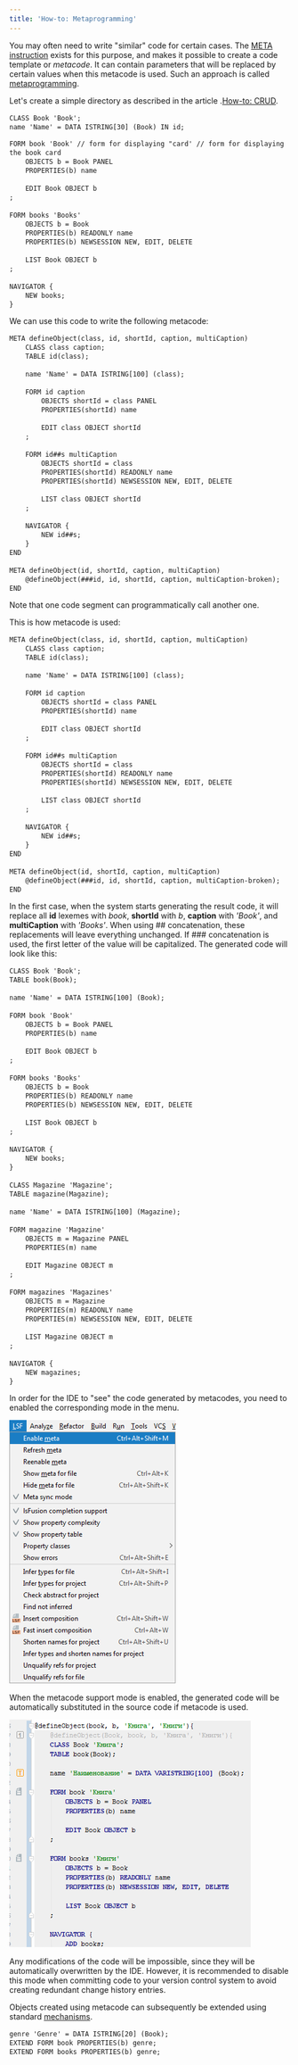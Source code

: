 ```yaml
---
title: 'How-to: Metaprogramming'
---
```


You may often need to write "similar" code for certain cases. The [META instruction](META_instruction.md) exists for this purpose, and makes it possible to create a code template or *metacode*. It can contain parameters that will be replaced by certain values when this metacode is used. Such an approach is called [metaprogramming](Metaprogramming.md).

Let's create a simple directory as described in the article .[How-to: CRUD](How-to_CRUD.md).

```lsf
CLASS Book 'Book';
name 'Name' = DATA ISTRING[30] (Book) IN id;
```

```lsf
FORM book 'Book' // form for displaying "card' // form for displaying the book card
    OBJECTS b = Book PANEL
    PROPERTIES(b) name

    EDIT Book OBJECT b
;

FORM books 'Books'
    OBJECTS b = Book
    PROPERTIES(b) READONLY name
    PROPERTIES(b) NEWSESSION NEW, EDIT, DELETE

    LIST Book OBJECT b
;

NAVIGATOR {
    NEW books;
}
```

We can use this code to write the following metacode:

```lsf
META defineObject(class, id, shortId, caption, multiCaption)
    CLASS class caption;
    TABLE id(class);

    name 'Name' = DATA ISTRING[100] (class);

    FORM id caption
        OBJECTS shortId = class PANEL
        PROPERTIES(shortId) name

        EDIT class OBJECT shortId
    ;

    FORM id##s multiCaption
        OBJECTS shortId = class
        PROPERTIES(shortId) READONLY name
        PROPERTIES(shortId) NEWSESSION NEW, EDIT, DELETE

        LIST class OBJECT shortId
    ;

    NAVIGATOR {
        NEW id##s;
    }
END

META defineObject(id, shortId, caption, multiCaption)
    @defineObject(###id, id, shortId, caption, multiCaption-broken);
END
```

Note that one code segment can programmatically call another one.

This is how metacode is used:

```lsf
META defineObject(class, id, shortId, caption, multiCaption)
    CLASS class caption;
    TABLE id(class);

    name 'Name' = DATA ISTRING[100] (class);

    FORM id caption
        OBJECTS shortId = class PANEL
        PROPERTIES(shortId) name

        EDIT class OBJECT shortId
    ;

    FORM id##s multiCaption
        OBJECTS shortId = class
        PROPERTIES(shortId) READONLY name
        PROPERTIES(shortId) NEWSESSION NEW, EDIT, DELETE

        LIST class OBJECT shortId
    ;

    NAVIGATOR {
        NEW id##s;
    }
END

META defineObject(id, shortId, caption, multiCaption)
    @defineObject(###id, id, shortId, caption, multiCaption-broken);
END
```

In the first case, when the system starts generating the result code, it will replace all **id** lexemes with *book*, **shortId** with *b*, **caption** with *'Book'*, and **multiCaption** with *'Books'*. When using \#\# concatenation, these replacements will leave everything unchanged. If \#\#\# concatenation is used, the first letter of the value will be capitalized. The generated code will look like this:

```lsf
CLASS Book 'Book';
TABLE book(Book);

name 'Name' = DATA ISTRING[100] (Book);

FORM book 'Book'
    OBJECTS b = Book PANEL
    PROPERTIES(b) name

    EDIT Book OBJECT b
;

FORM books 'Books'
    OBJECTS b = Book
    PROPERTIES(b) READONLY name
    PROPERTIES(b) NEWSESSION NEW, EDIT, DELETE

    LIST Book OBJECT b
;

NAVIGATOR {
    NEW books;
}

CLASS Magazine 'Magazine';
TABLE magazine(Magazine);

name 'Name' = DATA ISTRING[100] (Magazine);

FORM magazine 'Magazine'
    OBJECTS m = Magazine PANEL
    PROPERTIES(m) name

    EDIT Magazine OBJECT m
;

FORM magazines 'Magazines'
    OBJECTS m = Magazine
    PROPERTIES(m) READONLY name
    PROPERTIES(m) NEWSESSION NEW, EDIT, DELETE

    LIST Magazine OBJECT m
;

NAVIGATOR {
    NEW magazines;
}
```

In order for the IDE to "see" the code generated by metacodes, you need to enabled the corresponding mode in the menu.

![](attachments/46367754/46367760.png)

When the metacode support mode is enabled, the generated code will be automatically substituted in the source code if metacode is used.

![](attachments/46367754/46367761.png)

Any modifications of the code will be impossible, since they will be automatically overwritten by the IDE. However, it is recommended to disable this mode when committing code to your version control system to avoid creating redundant change history entries.

Objects created using metacode can subsequently be extended using standard [mechanisms](How-to_Extensions.md).

```lsf
genre 'Genre' = DATA ISTRING[20] (Book);
EXTEND FORM book PROPERTIES(b) genre;
EXTEND FORM books PROPERTIES(b) genre;
```

